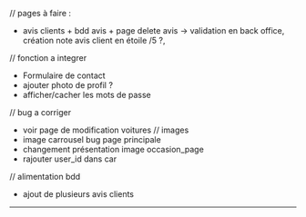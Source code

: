 // pages à faire :
<!-- - horaires + bdd horaires -> requete et changement dans back office -->
- avis clients + bdd avis + page delete avis -> validation en back office, création note avis client en étoile /5 ?, 
<!-- - page de création de compte employer et de suppression (table users deja créé)
- affichage en fonction des admins -->


// fonction a integrer
<!-- - requete de suppression images add car, suppriemr image table car -> requete table image_car -->
<!-- - requete de suppresion d'article service, add service -->
- Formulaire de contact
- ajouter photo de profil ?
- afficher/cacher les mots de passe



// bug a corriger 
<!-- - tout les chemins des images -->
<!-- - messages [] et errors [] dans add service/ add car et delete car (div bugger) -->
<!-- - image qui ne s'enregistre pas en bdd sur add car -->
<!-- - voir page de modification services -->
- voir page de modification voitures // images
- image carrousel bug page principale
- changement présentation image occasion_page
- rajouter user_id dans car





// alimentation bdd
<!-- - ajout de plusieur véhicules en bdd -->
- ajout de plusieurs avis clients

________________________________________________________________________________